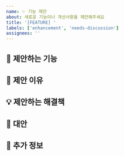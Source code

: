 ```yaml
---
name: ✨ 기능 제안
about: 새로운 기능이나 개선사항을 제안해주세요
title: '[FEATURE] '
labels: ['enhancement', 'needs-discussion']
assignees: ''
---
```


## 🚀 제안하는 기능
<!-- 어떤 기능을 원하시는지 명확하게 설명해주세요 -->

## 🤔 제안 이유
<!-- 이 기능이 왜 필요한지, 어떤 문제를 해결하는지 설명해주세요 -->

## 💡 제안하는 해결책
<!-- 이 기능을 어떻게 구현하면 좋을지 아이디어가 있다면 공유해주세요 -->

## 🔄 대안
<!-- 고려해본 다른 대안이 있다면 설명해주세요 -->

## 📝 추가 정보
<!-- 기능 제안과 관련된 추가 정보나 참고 자료가 있다면 공유해주세요 -->